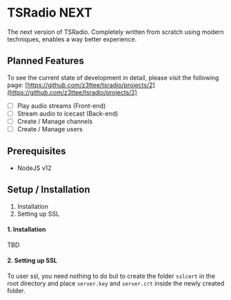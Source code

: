 # TSRadio NEXT
The next version of TSRadio. Completely written from scratch using modern techniques, enables a way better experience.

## Planned Features
To see the current state of development in detail, please visit the following page: [https://github.com/z3ttee/tsradio/projects/2](https://github.com/z3ttee/tsradio/projects/2)
- [ ] Play audio streams (Front-end)
- [ ] Stream audio to icecast (Back-end)
- [ ] Create / Manage channels
- [ ] Create / Manage users

## Prerequisites
* NodeJS v12

## Setup / Installation
1. Installation
2. Setting up SSL

#### 1. Installation
TBD

#### 2. Setting up SSL
To user ssl, you need nothing to do but to create the folder ``sslcert`` in the root directory 
and place ``server.key`` and ``server.crt`` inside the newly created folder.
